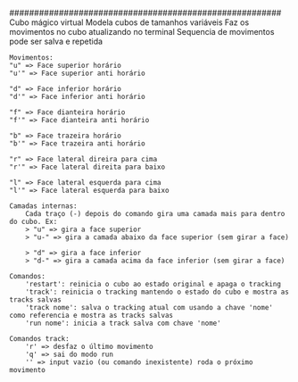 
#######################################################
    Cubo mágico virtual
    Modela cubos de tamanhos variáveis
    Faz os movimentos no cubo atualizando no terminal
    Sequencia de movimentos pode ser salva e repetida

    Movimentos:
    "u" => Face superior horário
    "u'" => Face superior anti horário

    "d" => Face inferior horário
    "d'" => Face inferior anti horário

    "f" => Face dianteira horário
    "f'" => Face dianteira anti horário

    "b" => Face trazeira horário
    "b'" => Face trazeira anti horário

    "r" => Face lateral direira para cima
    "r'" => Face lateral direita para baixo

    "l" => Face lateral esquerda para cima
    "l'" => Face lateral esquerda para baixo

    Camadas internas:
        Cada traço (-) depois do comando gira uma camada mais para dentro do cubo. Ex:
        > "u" => gira a face superior
        > "u-" => gira a camada abaixo da face superior (sem girar a face)

        > "d" => gira a face inferior
        > "d-" => gira a camada acima da face inferior (sem girar a face)

    Comandos:
        'restart': reinicia o cubo ao estado original e apaga o tracking
        'track': reinicia o tracking mantendo o estado do cubo e mostra as tracks salvas
        'track nome': salva o tracking atual com usando a chave 'nome' como referencia e mostra as tracks salvas
        'run nome': inicia a track salva com chave 'nome'

    Comandos track:
        'r' => desfaz o último movimento
        'q' => sai do modo run
        '' => input vazio (ou comando inexistente) roda o próximo movimento

